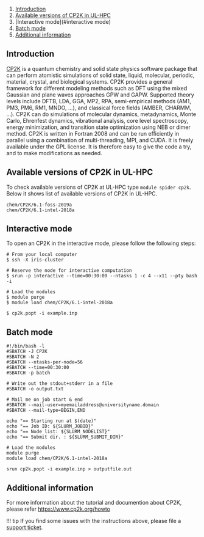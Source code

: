 1. [Introduction](#introduction)
2. [Available versions of CP2K in UL-HPC](#available-versions-of-cp2k-in-ul-hpc)
3. [Interactive mode](#interactive mode)
4. [Batch mode](#batch-mode)
5. [Additional information](#additional-information)

## Introduction

[CP2K](https://www.cp2k.org/) is a quantum chemistry and solid state physics software package that can perform atomistic
simulations of solid state, liquid, molecular, periodic, material, crystal, and biological systems.
CP2K provides a general framework for different modeling methods such as DFT using the mixed
Gaussian and plane waves approaches GPW and GAPW. Supported theory levels include DFTB, LDA,
GGA, MP2, RPA, semi-empirical methods (AM1, PM3, PM6, RM1, MNDO, …), and classical force
fields (AMBER, CHARMM, …). CP2K can do simulations of molecular dynamics, metadynamics,
Monte Carlo, Ehrenfest dynamics, vibrational analysis, core level spectroscopy, energy minimization,
and transition state optimization using NEB or dimer method.
CP2K is written in Fortran 2008 and can be run efficiently in parallel using a combination of multi-threading,
MPI, and CUDA. It is freely available under the GPL license.
It is therefore easy to give the code a try, and to make modifications as needed.

## Available versions of CP2K in UL-HPC
To check available versions of CP2K at UL-HPC type `module spider cp2k`.
Below it shows list of available versions of CP2K in UL-HPC. 
```shell
chem/CP2K/6.1-foss-2019a
chem/CP2K/6.1-intel-2018a
```

## Interactive mode
To open an CP2K in the interactive mode, please follow the following steps:

```shell
# From your local computer
$ ssh -X iris-cluster

# Reserve the node for interactive computation
$ srun -p interactive --time=00:30:00 --ntasks 1 -c 4 --x11 --pty bash -i

# Load the modules
$ module purge
$ module load chem/CP2K/6.1-intel-2018a
        
$ cp2k.popt -i example.inp 
```

## Batch mode
```shell
#!/bin/bash -l
#SBATCH -J CP2K
#SBATCH -N 2
#SBATCH --ntasks-per-node=56
#SBATCH --time=00:30:00
#SBATCH -p batch

# Write out the stdout+stderr in a file
#SBATCH -o output.txt

# Mail me on job start & end
#SBATCH --mail-user=myemailaddress@universityname.domain
#SBATCH --mail-type=BEGIN,END

echo "== Starting run at $(date)"
echo "== Job ID: ${SLURM_JOBID}"
echo "== Node list: ${SLURM_NODELIST}"
echo "== Submit dir. : ${SLURM_SUBMIT_DIR}"

# Load the modules
module purge
module load chem/CP2K/6.1-intel-2018a

srun cp2k.popt -i example.inp > outputfile.out
```
## Additional information
For more information about the tutorial and documention about CP2K,
please refer https://www.cp2k.org/howto

!!! tip
    If you find some issues with the instructions above,
    please file a [support ticket](https://hpc.uni.lu/support).  